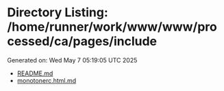 # Directory Listing: /home/runner/work/www/www/processed/ca/pages/include
Generated on: Wed May  7 05:19:05 UTC 2025

- [README.md](README.md)
- [monotonerc.html.md](monotonerc.html.md)
